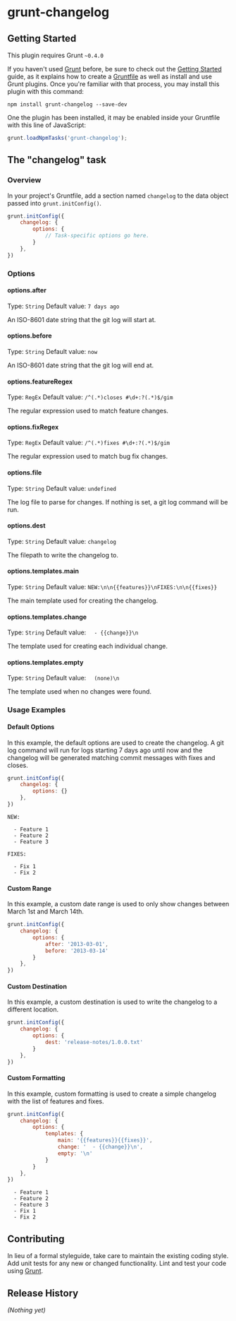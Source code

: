 # grunt-changelog

>

## Getting Started
This plugin requires Grunt `~0.4.0`

If you haven't used [Grunt](http://gruntjs.com/) before, be sure to check out the [Getting Started](http://gruntjs.com/getting-started) guide, as it explains how to create a [Gruntfile](http://gruntjs.com/sample-gruntfile) as well as install and use Grunt plugins. Once you're familiar with that process, you may install this plugin with this command:

```shell
npm install grunt-changelog --save-dev
```

One the plugin has been installed, it may be enabled inside your Gruntfile with this line of JavaScript:

```js
grunt.loadNpmTasks('grunt-changelog');
```

## The "changelog" task

### Overview
In your project's Gruntfile, add a section named `changelog` to the data object passed into `grunt.initConfig()`.

```js
grunt.initConfig({
	changelog: {
		options: {
			// Task-specific options go here.
		}
	},
})
```

### Options

#### options.after
Type: `String`
Default value: `7 days ago`

An ISO-8601 date string that the git log will start at.

#### options.before
Type: `String`
Default value: `now`

An ISO-8601 date string that the git log will end at.

#### options.featureRegex
Type: `RegEx`
Default value: `/^(.*)closes #\d+:?(.*)$/gim`

The regular expression used to match feature changes.

#### options.fixRegex
Type: `RegEx`
Default value: `/^(.*)fixes #\d+:?(.*)$/gim`

The regular expression used to match bug fix changes.

#### options.file
Type: `String`
Default value: `undefined`

The log file to parse for changes. If nothing is set, a git log command will be run.

#### options.dest
Type: `String`
Default value: `changelog`

The filepath to write the changelog to.

#### options.templates.main
Type: `String`
Default value: `NEW:\n\n{{features}}\nFIXES:\n\n{{fixes}}`

The main template used for creating the changelog.

#### options.templates.change
Type: `String`
Default value: `  - {{change}}\n`

The template used for creating each individual change.

#### options.templates.empty
Type: `String`
Default value: `  (none)\n`

The template used when no changes were found.

### Usage Examples

#### Default Options
In this example, the default options are used to create the changelog. A git log command will run for logs starting 7 days ago until now and the changelog will be generated matching commit messages with fixes and closes.

```js
grunt.initConfig({
	changelog: {
		options: {}
	},
})
```

```
NEW:

  - Feature 1
  - Feature 2
  - Feature 3

FIXES:

  - Fix 1
  - Fix 2
```

#### Custom Range
In this example, a custom date range is used to only show changes between March 1st and March 14th.

```js
grunt.initConfig({
	changelog: {
		options: {
			after: '2013-03-01',
			before: '2013-03-14'
		}
	},
})
```

#### Custom Destination
In this example, a custom destination is used to write the changelog to a different location.

```js
grunt.initConfig({
	changelog: {
		options: {
			dest: 'release-notes/1.0.0.txt'
		}
	},
})
```

#### Custom Formatting
In this example, custom formatting is used to create a simple changelog with the list of features and fixes.

```js
grunt.initConfig({
	changelog: {
		options: {
			templates: {
				main: '{{features}}{{fixes}}',
				change: '  - {{change}}\n',
				empty: '\n'
			}
		}
	},
})
```

```
  - Feature 1
  - Feature 2
  - Feature 3
  - Fix 1
  - Fix 2
```

## Contributing
In lieu of a formal styleguide, take care to maintain the existing coding style. Add unit tests for any new or changed functionality. Lint and test your code using [Grunt](http://gruntjs.com/).

## Release History
_(Nothing yet)_
